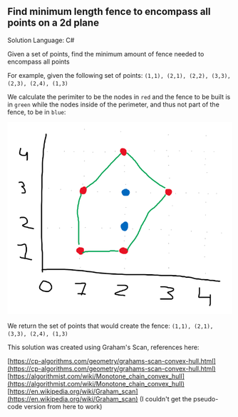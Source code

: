 ## Find minimum length fence to encompass all points on a 2d plane

Solution Language: C#

Given a set of points, find the minimum amount of fence needed to encompass all points


For example, given the following set of points:
`(1,1), (2,1), (2,2), (3,3), (2,3), (2,4), (1,3)`

We calculate the perimiter to be the nodes in `red` and the fence to be built is in `green` while the nodes inside of the perimeter, and thus not part of the fence, to be in `blue`: 

![img.png](img.png)

We return the set of points that would create the fence: `(1,1), (2,1), (3,3), (2,4), (1,3)`

This solution was created using Graham's Scan, references here:

[https://cp-algorithms.com/geometry/grahams-scan-convex-hull.html](https://cp-algorithms.com/geometry/grahams-scan-convex-hull.html) \
[https://algorithmist.com/wiki/Monotone_chain_convex_hull](https://algorithmist.com/wiki/Monotone_chain_convex_hull) \
[https://en.wikipedia.org/wiki/Graham_scan](https://en.wikipedia.org/wiki/Graham_scan) (I couldn't get the pseudo-code version from here to work)
